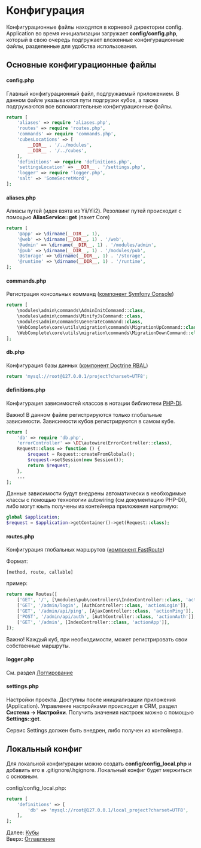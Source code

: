 # Конфигурация

Конфигурационные файлы находятся в корневой директории config.<br>
Application во время инициализации загружает **config/config.php**,
который в свою очередь подгружает вложенные конфигурационные файлы,
разделенные для удобства использования.

## Основные конфигурационные файлы
#### config.php
Главный конфигурационный файл, подгружаемый приложением.
В данном файле указываются пути подгрузки кубов, а также подгружаются
все вспомогательные конфигурационные файлы.

```php
return [
    'aliases' => require 'aliases.php',
    'routes' => require 'routes.php',
    'commands' => require 'commands.php',
    'cubesLocations' => [
        __DIR__ . '/../modules',
        __DIR__ . '/../cubes',
    ],
    'definitions' => require 'definitions.php',
    'settingsLocation' => __DIR__ . '/settings.php',
    'logger' => require 'logger.php',
    'salt' => 'SomeSecretWord',
];
```
#### aliases.php
Алиасы путей (идея взята из Yii/Yii2).
Резолвинг путей происходит с помощью **AliasService::get** (пакет Core)

```php
return [
    '@app' => \dirname(__DIR__, 1),
    '@web' => \dirname(__DIR__, 1) . '/web',
    '@admin' => \dirname(__DIR__, 1) . '/modules/admin',
    '@pub' => \dirname(__DIR__, 1) . '/modules/pub',
    '@storage' => \dirname(__DIR__, 1) . '/storage',
    '@runtime' => \dirname(__DIR__, 1) . '/runtime',
];
```
#### commands.php
Регистрация консольных комманд ([компонент Symfony Console](https://symfony.com/doc/current/console.html))

```php
return [
    \modules\admin\commands\AdminInitCommand::class,
    \modules\admin\commands\MinifyJsCommand::class,
    \modules\admin\commands\GenerateCommand::class,
    \WebComplete\core\utils\migration\commands\MigrationUpCommand::class,
    \WebComplete\core\utils\migration\commands\MigrationDownCommand::class,
];
```
#### db.php
Конфигурация базы данных ([компонент Doctrine RBAL](http://docs.doctrine-project.org/projects/doctrine-dbal))
```php
return 'mysql://root@127.0.0.1/project?charset=UTF8';
```
#### definitions.php
Конфигурация зависимостей классов в нотации библиотеки [PHP-DI](http://php-di.org/).

Важно! В данном файле регистрируются только глобальные зависимости.
Зависимости кубов регистрируются в самом кубе.

```php
return [
    'db' => require 'db.php',
    'errorController' => \DI\autowire(ErrorController::class),
    Request::class => function () {
        $request = Request::createFromGlobals();
        $request->setSession(new Session());
        return $request;
    },
    ...
];
```

Данные зависимости будут внедрены автоматически в необходимые классы с помощью
технологии autowiring (см документацию PHP-DI), либо могут юыть получены из контейнера приложения
напрямую:
```php
global $application;
$request = $application->getContainer()->get(Request::class);
```
#### routes.php
Конфигурация глобальных маршрутов ([компонент FastRoute](https://github.com/nikic/FastRoute))

Формат:
```
[method, route, callable]
``` 
пример:
```php
return new Routes([
    ['GET', '/', [\modules\pub\controllers\IndexController::class, 'actionIndex']],
    ['GET', '/admin/login', [AuthController::class, 'actionLogin']],
    ['GET', '/admin/api/ping', [AjaxController::class, 'actionPing']],
    ['POST', '/admin/api/auth', [AuthController::class, 'actionAuth']],
    ['GET', '/admin', [IndexController::class, 'actionApp']],
]);
```
Важно! Каждый куб, при необходимости, может регистрировать свои собственные маршруты.

#### logger.php
Cм. раздел [Логгирование](logging.md)

#### settings.php
Настройки проекта. Доступны после инициализации приложения (Application).
Управление настройками происходит в CRM, раздел **Система -> Настройки**.
Получить значения настроек можно с помощью **Settings::get**.

Сервис Settings должен быть внедрен, либо получен из контейнера.

## Локальный конфиг

Для локальной конфигурации можно создать **config/config_local.php** и добавить его в .gitignore/.hgignore.
Локальный конфиг будет мержиться с основным.

config/config_local.php:
```php
return [
    'definitions' => [
        'db' => 'mysql://root@127.0.0.1/local_project?charset=UTF8',
    ],
];
```

Далее: [Кубы](cubes.md)<br>
Вверх: [Оглавление](index.md)
